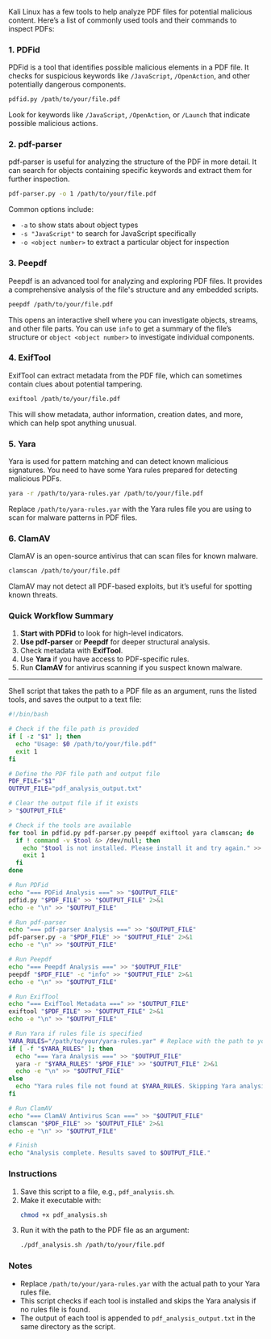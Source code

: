 Kali Linux has a few tools to help analyze PDF files for potential malicious content. Here’s a list of commonly used tools and their commands to inspect PDFs:

### 1. **PDFid**
   PDFid is a tool that identifies possible malicious elements in a PDF file. It checks for suspicious keywords like `/JavaScript`, `/OpenAction`, and other potentially dangerous components.

   ```bash
   pdfid.py /path/to/your/file.pdf
   ```

   Look for keywords like `/JavaScript`, `/OpenAction`, or `/Launch` that indicate possible malicious actions.

### 2. **pdf-parser**
   pdf-parser is useful for analyzing the structure of the PDF in more detail. It can search for objects containing specific keywords and extract them for further inspection.

   ```bash
   pdf-parser.py -o 1 /path/to/your/file.pdf
   ```

   Common options include:
   - `-a` to show stats about object types
   - `-s "JavaScript"` to search for JavaScript specifically
   - `-o <object number>` to extract a particular object for inspection

### 3. **Peepdf**
   Peepdf is an advanced tool for analyzing and exploring PDF files. It provides a comprehensive analysis of the file's structure and any embedded scripts.

   ```bash
   peepdf /path/to/your/file.pdf
   ```

   This opens an interactive shell where you can investigate objects, streams, and other file parts. You can use `info` to get a summary of the file’s structure or `object <object number>` to investigate individual components.

### 4. **ExifTool**
   ExifTool can extract metadata from the PDF file, which can sometimes contain clues about potential tampering.

   ```bash
   exiftool /path/to/your/file.pdf
   ```

   This will show metadata, author information, creation dates, and more, which can help spot anything unusual.

### 5. **Yara**
   Yara is used for pattern matching and can detect known malicious signatures. You need to have some Yara rules prepared for detecting malicious PDFs.

   ```bash
   yara -r /path/to/yara-rules.yar /path/to/your/file.pdf
   ```

   Replace `/path/to/yara-rules.yar` with the Yara rules file you are using to scan for malware patterns in PDF files.

### 6. **ClamAV**
   ClamAV is an open-source antivirus that can scan files for known malware.

   ```bash
   clamscan /path/to/your/file.pdf
   ```

   ClamAV may not detect all PDF-based exploits, but it’s useful for spotting known threats.

### Quick Workflow Summary
1. **Start with PDFid** to look for high-level indicators.
2. **Use pdf-parser** or **Peepdf** for deeper structural analysis.
3. Check metadata with **ExifTool**.
4. Use **Yara** if you have access to PDF-specific rules.
5. Run **ClamAV** for antivirus scanning if you suspect known malware.
---
Shell script that takes the path to a PDF file as an argument, runs the listed tools, and saves the output to a text file:

```bash
#!/bin/bash

# Check if the file path is provided
if [ -z "$1" ]; then
  echo "Usage: $0 /path/to/your/file.pdf"
  exit 1
fi

# Define the PDF file path and output file
PDF_FILE="$1"
OUTPUT_FILE="pdf_analysis_output.txt"

# Clear the output file if it exists
> "$OUTPUT_FILE"

# Check if the tools are available
for tool in pdfid.py pdf-parser.py peepdf exiftool yara clamscan; do
  if ! command -v $tool &> /dev/null; then
    echo "$tool is not installed. Please install it and try again." >> "$OUTPUT_FILE"
    exit 1
  fi
done

# Run PDFid
echo "=== PDFid Analysis ===" >> "$OUTPUT_FILE"
pdfid.py "$PDF_FILE" >> "$OUTPUT_FILE" 2>&1
echo -e "\n" >> "$OUTPUT_FILE"

# Run pdf-parser
echo "=== pdf-parser Analysis ===" >> "$OUTPUT_FILE"
pdf-parser.py -a "$PDF_FILE" >> "$OUTPUT_FILE" 2>&1
echo -e "\n" >> "$OUTPUT_FILE"

# Run Peepdf
echo "=== Peepdf Analysis ===" >> "$OUTPUT_FILE"
peepdf "$PDF_FILE" -c "info" >> "$OUTPUT_FILE" 2>&1
echo -e "\n" >> "$OUTPUT_FILE"

# Run ExifTool
echo "=== ExifTool Metadata ===" >> "$OUTPUT_FILE"
exiftool "$PDF_FILE" >> "$OUTPUT_FILE" 2>&1
echo -e "\n" >> "$OUTPUT_FILE"

# Run Yara if rules file is specified
YARA_RULES="/path/to/your/yara-rules.yar" # Replace with the path to your Yara rules file
if [ -f "$YARA_RULES" ]; then
  echo "=== Yara Analysis ===" >> "$OUTPUT_FILE"
  yara -r "$YARA_RULES" "$PDF_FILE" >> "$OUTPUT_FILE" 2>&1
  echo -e "\n" >> "$OUTPUT_FILE"
else
  echo "Yara rules file not found at $YARA_RULES. Skipping Yara analysis." >> "$OUTPUT_FILE"
fi

# Run ClamAV
echo "=== ClamAV Antivirus Scan ===" >> "$OUTPUT_FILE"
clamscan "$PDF_FILE" >> "$OUTPUT_FILE" 2>&1
echo -e "\n" >> "$OUTPUT_FILE"

# Finish
echo "Analysis complete. Results saved to $OUTPUT_FILE."
```

### Instructions
1. Save this script to a file, e.g., `pdf_analysis.sh`.
2. Make it executable with:
   ```bash
   chmod +x pdf_analysis.sh
   ```
3. Run it with the path to the PDF file as an argument:
   ```bash
   ./pdf_analysis.sh /path/to/your/file.pdf
   ```

### Notes
- Replace `/path/to/your/yara-rules.yar` with the actual path to your Yara rules file.
- This script checks if each tool is installed and skips the Yara analysis if no rules file is found.
- The output of each tool is appended to `pdf_analysis_output.txt` in the same directory as the script. 